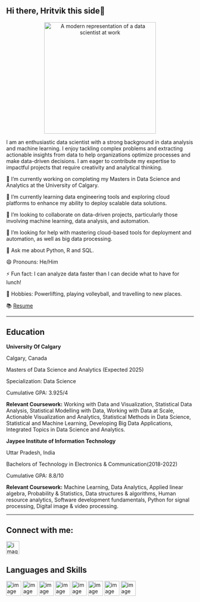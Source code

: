 ## Hi there, Hritvik this side👋

<p align="center">
  <img src="https://raw.githubusercontent.com/Hritvik-gaind/Hritvik-gaind/refs/heads/main/DALL%C2%B7E%202024-12-17%2017.59.38%20-%20A%20modern%20representation%20of%20a%20data%20scientist%20at%20work%2C%20featuring%20a%20person%20analyzing%20data%20on%20multiple%20monitors%20showing%20graphs%2C%20machine%20learning%20models%2C%20a.webp" alt="A modern representation of a data scientist at work" width="300" height="300">
</p>

I am an enthusiastic data scientist with a strong background in data analysis and machine learning. I enjoy tackling complex problems and extracting actionable insights from data to help organizations optimize processes and make data-driven decisions. I am eager to contribute my expertise to impactful projects that require creativity and analytical thinking.

🔭 I’m currently working on completing my Masters in Data Science and Analytics at the University of Calgary.

🌱 I’m currently learning data engineering tools and exploring cloud platforms to enhance my ability to deploy scalable data solutions.

👯 I’m looking to collaborate on data-driven projects, particularly those involving machine learning, data analysis, and automation.

🙋 I’m looking for help with mastering cloud-based tools for deployment and automation, as well as big data processing.

💬 Ask me about Python, R and SQL.

😄 Pronouns: He/Him

⚡ Fun fact: I can analyze data faster than I can decide what to have for lunch!

🏃 Hobbies: Powerlifting, playing volleyball, and travelling to new places.

📚 [Resume](https://docs.google.com/document/d/1UqrDu_oBi8upusbDUXeyxKLEuQufXURZZwUNlGGbqjU/edit?tab=t.0)

***

## Education

**University Of Calgary**

Calgary, Canada

Masters of Data Science and Analytics (Expected 2025)

Specialization: Data Science

Cumulative GPA: 3.925/4

**Relevant Coursework:**  Working with Data and Visualization, Statistical Data Analysis, Statistical Modelling with Data, Working with Data at Scale, Actionable Visualization and Analytics, Statistical Methods in Data Science, Statistical and Machine Learning, Developing Big Data Applications, Integrated Topics in Data Science and Analytics.

**Jaypee Institute of Information Technology**

Uttar Pradesh, India

Bachelors of Technology in Electronics & Communication(2018-2022)

Cumulative GPA: 8.8/10

**Relevant Coursework:** Machine Learning, Data Analytics, Applied linear algebra, Probability & Statistics, Data structures & algorithms, Human resource analytics, Software development fundamentals, Python for signal processing, Digital image & video processing.

***

## Connect with me:

[<img src="https://github.com/user-attachments/assets/456a6fed-7a98-4db3-a095-5e2db8dd3cf1" alt="image" width="35" height="35">](https://www.linkedin.com/in/hritvik-gaind/)

## Languages and Skills

<img src="https://github.com/user-attachments/assets/8413980d-e938-4442-9a39-0210bf1ca211" alt="image" width="40" height="40">
<img src="https://github.com/user-attachments/assets/8b4a8e80-94c2-44c3-a4b2-9d5c2932b48f" alt="image" width="40" height="40">
<img src="https://github.com/user-attachments/assets/1920885b-e611-4f71-adc0-d97890b90029" alt="image" width="40" height="40">
<img src="https://github.com/user-attachments/assets/4fee4ccb-8728-4bc7-b42b-9af9ca54cd99" alt="image" width="40" height="40">
<img src="https://github.com/user-attachments/assets/d5f4f791-662f-4dc6-88d4-b0dd8562d8ce" alt="image" width="40" height="40">
<img src="https://github.com/user-attachments/assets/8085b176-d4c4-4270-b2a7-8f226f100b2a" alt="image" width="40" height="40">
<img src="https://github.com/user-attachments/assets/42ebf324-00e8-4730-bd2f-285559eba02a" alt="image" width="40" height="40">
<img src="https://github.com/user-attachments/assets/275aa204-8cc8-49f6-8829-58fddea11ae2" alt="image" width="40" height="40">





